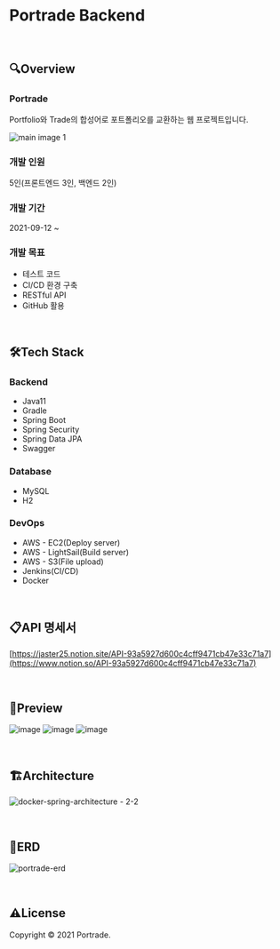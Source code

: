 # Portrade Backend

<br>

## 🔍Overview

### Portrade

Portfolio와 Trade의 합성어로 포트폴리오를 교환하는 웹 프로젝트입니다.

![main image 1](https://user-images.githubusercontent.com/52854045/143671142-d44c9482-a49b-423c-bdd9-6558ac6b531b.png)

### 개발 인원
5인(프론트엔드 3인, 백엔드 2인)

### 개발 기간
2021-09-12 ~

### 개발 목표
- 테스트 코드
- CI/CD 환경 구축
- RESTful API
- GitHub 활용

<br>

## 🛠️Tech Stack

### Backend
- Java11
- Gradle
- Spring Boot
- Spring Security
- Spring Data JPA
- Swagger

### Database
- MySQL
- H2

### DevOps
- AWS - EC2(Deploy server)
- AWS - LightSail(Build server)
- AWS - S3(File upload)
- Jenkins(CI/CD)
- Docker

<br>


## 📋API 명세서
[https://jaster25.notion.site/API-93a5927d600c4cff9471cb47e33c71a7](https://www.notion.so/API-93a5927d600c4cff9471cb47e33c71a7)

<br>

## 📸Preview
![image](https://user-images.githubusercontent.com/52854045/143671249-ae7ed657-fe09-4cab-a1ec-62522e910889.png)
![image](https://user-images.githubusercontent.com/52854045/143671283-a3c688e0-c0a0-4fc2-8746-5f542c9d55dc.png)
![image](https://user-images.githubusercontent.com/52854045/143671271-adc5c168-7d08-4c75-a995-4b90c8bb07ec.png)

<br>

## 🏗️**Architecture**
![docker-spring-architecture - 2-2](https://user-images.githubusercontent.com/52854045/143671229-a867b908-f57a-4aac-a4de-0fe085d4f102.png)

<br>

## 💼ERD
![portrade-erd](https://user-images.githubusercontent.com/52854045/143671165-4fa47266-b233-4a08-9997-912c3be89cc3.png)

<br>

## ⚠️License
Copyright © 2021 Portrade.